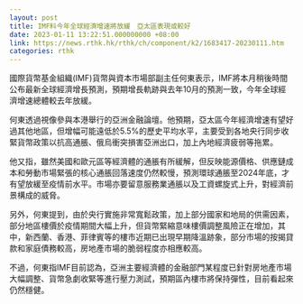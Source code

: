 ```yaml
---
layout: post
title: IMF料今年全球經濟增速將放緩　亞太區表現或較好
date: 2023-01-11 13:22:51.000000000 +08:00
link: https://news.rthk.hk/rthk/ch/component/k2/1683417-20230111.htm
categories: rthk
---
```


國際貨幣基金組織(IMF)貨幣與資本市場部副主任何東表示，IMF將本月稍後時間公布最新全球經濟增長預測，預期增長軌跡與去年10月的預測一致，今年全球經濟增速總體較去年放緩。

何東透過視像參與本港舉行的亞洲金融論壇。他預期，亞太區今年經濟增速有望好過其他地區，但增幅可能遠低於5.5%的歷史平均水平，主要受到各地央行同步收緊貨幣政策以抗高通脹、俄烏衝突損害亞洲出口，加上內地經濟疲弱等拖累。

他又指，雖然美國和歐元區等經濟體的通脹有所緩解，但反映能源價格、供應鏈成本和勞動市場緊張的核心通脹回落速度仍然較慢，預測環球通脹至2024年底，才有望放緩至疫情前水平。市場亦要留意服務業通脹以及工資螺旋式上升，對經濟前景構成的威脅。

另外，何東提到，由於央行實施非常寬鬆政策，加上部分國家和地局的供需因素，部分地區樓價於疫情期間大幅上升，但貨幣緊縮意味樓價調整風險正在增加，其中，新西蘭、香港、菲律賓等的樓市近期已出現早期降溫跡象，部分市場的按揭貸款和家庭債務較高，房地產市場的脆弱程度亦相應較高。

不過，何東指IMF目前認為，亞洲主要經濟體的金融部門某程度已針對房地產市場大幅調整、貨幣急劇收緊等進行壓力測試，預期區內樓市將保持彈性，目前看起來仍然穩健。
